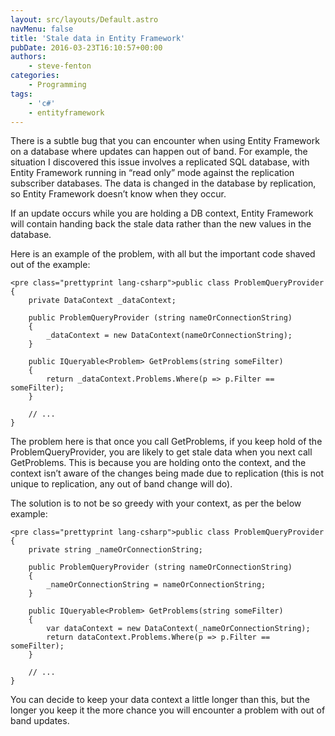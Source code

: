 ```yaml
---
layout: src/layouts/Default.astro
navMenu: false
title: 'Stale data in Entity Framework'
pubDate: 2016-03-23T16:10:57+00:00
authors:
    - steve-fenton
categories:
    - Programming
tags:
    - 'c#'
    - entityframework
---
```


There is a subtle bug that you can encounter when using Entity Framework on a database where updates can happen out of band. For example, the situation I discovered this issue involves a replicated SQL database, with Entity Framework running in “read only” mode against the replication subscriber databases. The data is changed in the database by replication, so Entity Framework doesn’t know when they occur.

If an update occurs while you are holding a DB context, Entity Framework will contain handing back the stale data rather than the new values in the database.

Here is an example of the problem, with all but the important code shaved out of the example:

```
<pre class="prettyprint lang-csharp">public class ProblemQueryProvider
{
    private DataContext _dataContext;

    public ProblemQueryProvider (string nameOrConnectionString)
    {
        _dataContext = new DataContext(nameOrConnectionString);
    }

    public IQueryable<Problem> GetProblems(string someFilter)
    {
        return _dataContext.Problems.Where(p => p.Filter == someFilter);
    }

    // ...
}
```
The problem here is that once you call GetProblems, if you keep hold of the ProblemQueryProvider, you are likely to get stale data when you next call GetProblems. This is because you are holding onto the context, and the context isn’t aware of the changes being made due to replication (this is not unique to replication, any out of band change will do).

The solution is to not be so greedy with your context, as per the below example:

```
<pre class="prettyprint lang-csharp">public class ProblemQueryProvider
{
    private string _nameOrConnectionString;

    public ProblemQueryProvider (string nameOrConnectionString)
    {
        _nameOrConnectionString = nameOrConnectionString;
    }

    public IQueryable<Problem> GetProblems(string someFilter)
    {
        var dataContext = new DataContext(_nameOrConnectionString);
        return dataContext.Problems.Where(p => p.Filter == someFilter);
    }

    // ...
}
```
You can decide to keep your data context a little longer than this, but the longer you keep it the more chance you will encounter a problem with out of band updates.